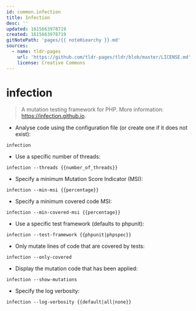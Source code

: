 ```yaml
---
id: common.infection
title: Infection
desc: ''
updated: 1615663978719
created: 1615663978719
gitNotePath: 'pages/{{ noteHiearchy }}.md'
sources:
  - name: tldr-pages
    url: 'https://github.com/tldr-pages/tldr/blob/master/LICENSE.md'
    license: Creative Commons
---
```

# infection

> A mutation testing framework for PHP.
> More information: <https://infection.github.io>.

- Analyse code using the configuration file (or create one if it does not exist):

`infection`

- Use a specific number of threads:

`infection --threads {{number_of_threads}}`

- Specify a minimum Mutation Score Indicator (MSI):

`infection --min-msi {{percentage}}`

- Specify a minimum covered code MSI:

`infection --min-covered-msi {{percentage}}`

- Use a specific test framework (defaults to phpunit):

`infection --test-framework {{phpunit|phpspec}}`

- Only mutate lines of code that are covered by tests:

`infection --only-covered`

- Display the mutation code that has been applied:

`infection --show-mutations`

- Specify the log verbosity:

`infection --log-verbosity {{default|all|none}}`

